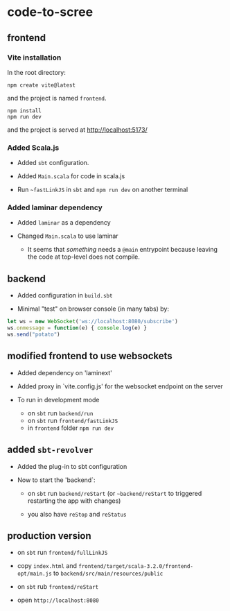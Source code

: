 # code-to-scree

## frontend

### Vite installation

In the root directory:

```shell
npm create vite@latest
```

and the project is named `frontend`.

```shell
npm install
npm run dev
```

and the project is served at [http://localhost:5173/](http://localhost:5173/)

### Added Scala.js

* Added `sbt` configuration.

* Added `Main.scala` for code in scala.js

* Run `~fastLinkJS` in `sbt` and `npm run dev` on another terminal

### Added laminar dependency

* Added `laminar` as a dependency

* Changed `Main.scala` to use laminar

  * It seems that _something_ needs a `@main` entrypoint because leaving the code at top-level does not compile.

## backend

* Added configuration in `build.sbt`

* Minimal "test" on browser console (in many tabs) by:

```javascript
let ws = new WebSocket('ws://localhost:8080/subscribe')
ws.onmessage = function(e) { console.log(e) }
ws.send("potato")
```

## modified frontend to use websockets

* Added dependency on 'laminext'

* Added proxy in `vite.config.js' for the websocket endpoint on the server

* To run in development mode

  * on `sbt` run `backend/run`
  * on `sbt` run `frontend/fastLinkJS`
  * in `frontend` folder `npm run dev`

## added `sbt-revolver`

* Added the plug-in to sbt configuration

* Now to start the 'backend`:

  * on `sbt` run `backend/reStart` (or `~backend/reStart` to triggered restarting the app with changes)

  * you also have `reStop` and `reStatus`

## production version

* on `sbt` run `frontend/fullLinkJS`

* copy `index.html` and `frontend/target/scala-3.2.0/frontend-opt/main.js` to `backend/src/main/resources/public`

* on `sbt` rub `frontend/reStart`

* open `http://localhost:8080`

